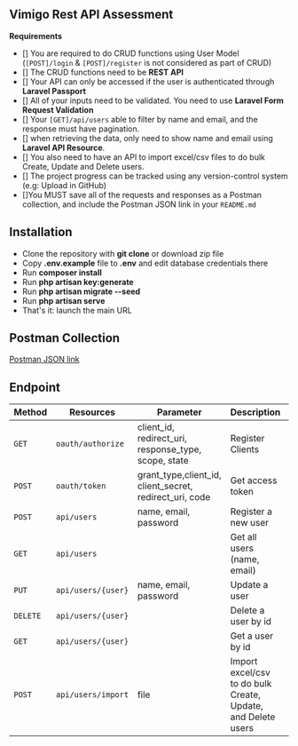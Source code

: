 ## Vimigo Rest API Assessment

**Requirements**

-   [] You are required to do CRUD functions using User Model (`[POST]/login` & `[POST]/register` is not considered as part of CRUD)
-   [] The CRUD functions need to be **REST API**
-   [] Your API can only be accessed if the user is authenticated through **Laravel Passport**
-   [] All of your inputs need to be validated. You need to use **Laravel Form Request Validation**
-   [] Your `[GET]/api/users` able to filter by name and email, and the response must have pagination.
-   [] when retrieving the data, only need to show name and email using **Laravel API Resource**.
-   [] You also need to have an API to import excel/csv files to do bulk Create, Update and Delete users.
-   [] The project progress can be tracked using any version-control system (e.g: Upload in GitHub)
-   []You MUST save all of the requests and responses as a Postman collection, and include the Postman JSON link in your `README.md`

## Installation

-   Clone the repository with **git clone** or download zip file
-   Copy **.env.example** file to **.env** and edit database credentials there
-   Run **composer install**
-   Run **php artisan key:generate**
-   Run **php artisan migrate --seed**
-   Run **php artisan serve**
-   That's it: launch the main URL

## Postman Collection

[Postman JSON link](https://www.postman.com/collections/f433bf9bce68f44e2b84)

## Endpoint

| Method   | Resources          | Parameter                                               | Description                                                  | Auth |
| -------- | ------------------ | ------------------------------------------------------- | ------------------------------------------------------------ | ---- |
| `GET`    | `oauth/authorize`  | client_id, redirect_uri, response_type, scope, state    | Register Clients                                             | No   |
| `POST`   | `oauth/token`      | grant_type,client_id, client_secret, redirect_uri, code | Get access token                                             | No   |
| `POST`   | `api/users`        | name, email, password                                   | Register a new user                                          | Yes  |
| `GET`    | `api/users`        |                                                         | Get all users (name, email)                                  | Yes  |
| `PUT`    | `api/users/{user}` | name, email, password                                   | Update a user                                                | Yes  |
| `DELETE` | `api/users/{user}` |                                                         | Delete a user by id                                          | Yes  |
| `GET`    | `api/users/{user}` |                                                         | Get a user by id                                             | Yes  |
| `POST`   | `api/users/import` | file                                                    | Import excel/csv to do bulk Create, Update, and Delete users | Yes  |
